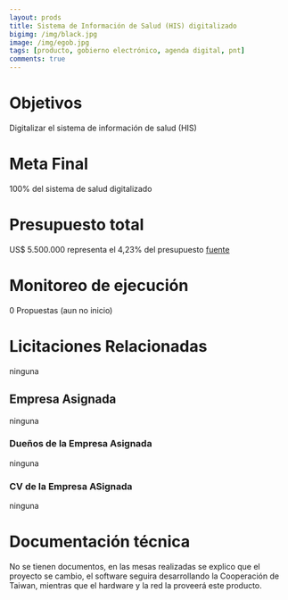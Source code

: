 ```yaml
---
layout: prods
title: Sistema de Información de Salud (HIS) digitalizado
bigimg: /img/black.jpg
image: /img/egob.jpg
tags: [producto, gobierno electrónico, agenda digital, pnt]
comments: true
---
```


# Objetivos
Digitalizar el sistema de información de salud (HIS)
# Meta Final
100% del sistema de salud digitalizado
# Presupuesto total
US$ 5.500.000 
representa el 4,23% del presupuesto
[fuente](https://www.mitic.gov.py/download_file/view/731/708)
# Monitoreo de ejecución
0 Propuestas (aun no inicio)
# Licitaciones Relacionadas
ninguna
## Empresa Asignada
ninguna
### Dueños de la Empresa Asignada
ninguna
### CV de la Empresa ASignada
ninguna
# Documentación técnica
No se tienen documentos, en las mesas realizadas se explico que el proyecto se cambio, el software seguira desarrollando la Cooperación de Taiwan, mientras que el hardware y la red la proveerá este producto.